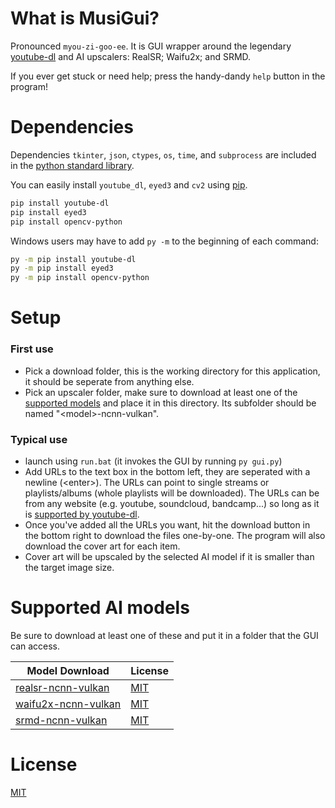 # What is MusiGui?

Pronounced `myou-zi-goo-ee`. It is GUI wrapper around the legendary [youtube-dl](https://github.com/ytdl-org/youtube-dl) and AI upscalers: RealSR; Waifu2x; and SRMD.

If you ever get stuck or need help; press the handy-dandy `help` button in the program!

# Dependencies

Dependencies `tkinter`, `json`, `ctypes`, `os`, `time`, and `subprocess` are included in the [python standard library](https://docs.python.org/3/library/index.html).

You can easily install `youtube_dl`, `eyed3` and `cv2` using [pip](https://pip.pypa.io/en/stable/).

```bash
pip install youtube-dl
pip install eyed3
pip install opencv-python
```

Windows users may have to add `py -m` to the beginning of each command:
```bash
py -m pip install youtube-dl
py -m pip install eyed3
py -m pip install opencv-python
```

# Setup

### First use

- Pick a download folder, this is the working directory for this application, it should be seperate from anything else.
- Pick an upscaler folder, make sure to download at least one of the [supported models](#supported-ai-models) and place it in this directory. Its subfolder should be named "\<model>-ncnn-vulkan".

### Typical use
- launch using `run.bat` (it invokes the GUI by running `py gui.py`)
- Add URLs to the text box in the bottom left, they are seperated with a newline (\<enter>). The URLs can point to single streams or playlists/albums (whole playlists will be downloaded). The URLs can be from any website (e.g. youtube, soundcloud, bandcamp...) so long as it is [supported by youtube-dl](https://github.com/ytdl-org/youtube-dl/blob/master/docs/supportedsites.md).
- Once you've added all the URLs you want, hit the download button in the bottom right to download the files one-by-one. The program will also download the cover art for each item.
- Cover art will be upscaled by the selected AI model if it is smaller than the target image size.

# Supported AI models

Be sure to download at least one of these and put it in a folder that the GUI can access.

| Model Download | License |
| --- | --- |
| [realsr-ncnn-vulkan](https://github.com/nihui/realsr-ncnn-vulkan) | [MIT](https://choosealicense.com/licenses/mit/) |
| [waifu2x-ncnn-vulkan](https://github.com/nihui/waifu2x-ncnn-vulkan) | [MIT](https://choosealicense.com/licenses/mit/) |
| [srmd-ncnn-vulkan](https://github.com/nihui/srmd-ncnn-vulkan) | [MIT](https://choosealicense.com/licenses/mit/) |

# License

[MIT](https://choosealicense.com/licenses/mit/)
